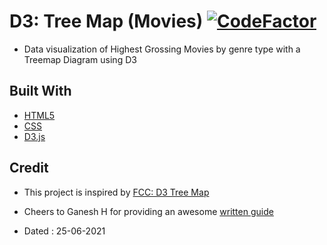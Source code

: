 # D3: Tree Map (Movies) [![CodeFactor](https://www.codefactor.io/repository/github/googoldkhan/treemap-diagram/badge)](https://www.codefactor.io/repository/github/googoldkhan/treemap-diagram)

- Data visualization of Highest Grossing Movies by genre type with a Treemap Diagram using D3

## Built With

- [HTML5](https://developer.mozilla.org/en-US/docs/Glossary/HTML5)
- [CSS](https://developer.mozilla.org/en-US/docs/Web/CSS)
- [D3.js](https://github.com/d3/d3)

## Credit

- This project is inspired by [FCC: D3 Tree Map](https://codepen.io/freeCodeCamp/full/KaNGNR)

- Cheers to Ganesh H for providing an awesome [written guide](https://www.notion.so/Visualize-Data-with-a-Treemap-Diagram-1192d4ebd1164277b769f74eaf7a5d26)

- Dated : 25-06-2021
